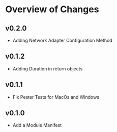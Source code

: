 # Overview of Changes

## v0.2.0

- Adding Network Adapter Configuration Method

## v0.1.2

- Adding Duration in return objects
  
## v0.1.1

- Fix Pester Tests for MacOs and Windows

## v0.1.0

- Add a Module Manifest
